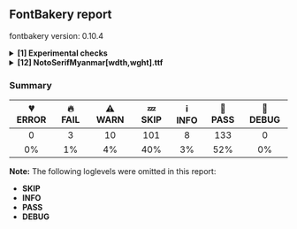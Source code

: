 ## FontBakery report

fontbakery version: 0.10.4

<details><summary><b>[1] Experimental checks</b></summary><div><details><summary>🔥 <b>FAIL:</b> Shapes languages in all GF glyphsets. (<a href="https://font-bakery.readthedocs.io/en/stable/fontbakery/profiles/googlefonts.html#com.google.fonts/check/glyphsets/shape_languages">com.google.fonts/check/glyphsets/shape_languages</a>)</summary><div>


* 🔥 **FAIL** GF_Latin_Core glyphset:

| Language | FAIL messages |
| :--- | :--- |
| br_Latn (Breton) | Some base glyphs were missing: CʼH, cʼh |
|  ^  | Shaper produced a .notdef |
| haw_Latn (Hawaiian) | Some base glyphs were missing: ʻ |
|  ^  | Shaper produced a .notdef |
| mh_Latn (Marshallese) | Some base glyphs were missing: Ḷ, ḷ, Ṃ, ṃ, Ṇ, ṇ, Ọ, ọ |
|  ^  | Some mark glyphs were missing: ◌̣ |
|  ^  | Shaper produced a .notdef |
| qu_Latn (Quechua) | Some base glyphs were missing: CHʼ, Kʼ, Pʼ, Qʼ, Tʼ, chʼ, kʼ, pʼ, qʼ, tʼ |
|  ^  | Shaper produced a .notdef |
| scn_Latn (Sicilian) | Some base glyphs were missing: Ḍ, ḍ |
|  ^  | Shaper produced a .notdef |
| teo_Latn (Teso) | Some base glyphs were missing: Ɔ, Ɛ, Ɨ, Ʉ, ɔ, ɛ, ɨ, ʉ, ᵃ, ᵉ, ᵋ, ᵒ, ᵓ, ᵘ, ᶤ, ᶶ, ⁱ |
|  ^  | Shaper produced a .notdef |

 [code: failed-language-shaping]
* ⚠ **WARN** GF_Latin_Core glyphset:

| Language | FAIL messages |
| :--- | :--- |
| lg_Latn (Ganda) | No variant glyphs were found for Eng |
| dyo_Latn (Jola-Fonyi) | No variant glyphs were found for Eng |
| ny_Latn (Nyanja) | No variant glyphs were found for Eng |
| wo_Latn (Wolof) | No variant glyphs were found for Eng |

 [code: warning-language-shaping]
</div></details><br></div></details><details><summary><b>[12] NotoSerifMyanmar[wdth,wght].ttf</b></summary><div><details><summary>🔥 <b>FAIL:</b> Noto fonts must have an ARTICLE.en_us.html file (<a href="https://font-bakery.readthedocs.io/en/stable/fontbakery/profiles/googlefonts.html#com.google.fonts/check/description/noto_has_article">com.google.fonts/check/description/noto_has_article</a>)</summary><div>


* 🔥 **FAIL** This is a Noto font but it lacks an ARTICLE.en_us.html file [code: missing-article]
</div></details><details><summary>🔥 <b>FAIL:</b> Check that legacy accents aren't used in composite glyphs. (derived from com.google.fonts/check/legacy_accents) (<a href="https://font-bakery.readthedocs.io/en/stable/fontbakery/profiles/universal.html#com.google.fonts/check/legacy_accents">com.google.fonts/check/legacy_accents</a>)</summary><div>


* 🔥 **FAIL** Glyph "Aacute" has a legacy accent component (acute). It needs to be replaced by a combining mark. [code: legacy-accents-component]
* 🔥 **FAIL** Glyph "Abreve" has a legacy accent component (breve). It needs to be replaced by a combining mark. [code: legacy-accents-component]
* 🔥 **FAIL** Glyph "Acircumflex" has a legacy accent component (circumflex). It needs to be replaced by a combining mark. [code: legacy-accents-component]
* 🔥 **FAIL** Glyph "Adieresis" has a legacy accent component (dieresis). It needs to be replaced by a combining mark. [code: legacy-accents-component]
* 🔥 **FAIL** Glyph "Agrave" has a legacy accent component (grave). It needs to be replaced by a combining mark. [code: legacy-accents-component]
* 🔥 **FAIL** Glyph "Aogonek" has a legacy accent component (ogonek). It needs to be replaced by a combining mark. [code: legacy-accents-component]
* 🔥 **FAIL** Glyph "Atilde" has a legacy accent component (tilde). It needs to be replaced by a combining mark. [code: legacy-accents-component]
* 🔥 **FAIL** Glyph "Cacute" has a legacy accent component (acute). It needs to be replaced by a combining mark. [code: legacy-accents-component]
* 🔥 **FAIL** Glyph "Ccaron" has a legacy accent component (caron). It needs to be replaced by a combining mark. [code: legacy-accents-component]
* 🔥 **FAIL** Glyph "Cdotaccent" has a legacy accent component (dotaccent). It needs to be replaced by a combining mark. [code: legacy-accents-component]
* 🔥 **FAIL** Glyph "Dcaron" has a legacy accent component (caron). It needs to be replaced by a combining mark. [code: legacy-accents-component]
* 🔥 **FAIL** Glyph "Eacute" has a legacy accent component (acute). It needs to be replaced by a combining mark. [code: legacy-accents-component]
* 🔥 **FAIL** Glyph "Ecaron" has a legacy accent component (caron). It needs to be replaced by a combining mark. [code: legacy-accents-component]
* 🔥 **FAIL** Glyph "Ecircumflex" has a legacy accent component (circumflex). It needs to be replaced by a combining mark. [code: legacy-accents-component]
* 🔥 **FAIL** Glyph "Edieresis" has a legacy accent component (dieresis). It needs to be replaced by a combining mark. [code: legacy-accents-component]
* 🔥 **FAIL** Glyph "Edotaccent" has a legacy accent component (dotaccent). It needs to be replaced by a combining mark. [code: legacy-accents-component]
* 🔥 **FAIL** Glyph "Egrave" has a legacy accent component (grave). It needs to be replaced by a combining mark. [code: legacy-accents-component]
* 🔥 **FAIL** Glyph "Gbreve" has a legacy accent component (breve). It needs to be replaced by a combining mark. [code: legacy-accents-component]
* 🔥 **FAIL** Glyph "Gdotaccent" has a legacy accent component (dotaccent). It needs to be replaced by a combining mark. [code: legacy-accents-component]
* 🔥 **FAIL** Glyph "Iacute" has a legacy accent component (acute). It needs to be replaced by a combining mark. [code: legacy-accents-component]
* 🔥 **FAIL** Glyph "Icircumflex" has a legacy accent component (circumflex). It needs to be replaced by a combining mark. [code: legacy-accents-component]
* 🔥 **FAIL** Glyph "Idieresis" has a legacy accent component (dieresis). It needs to be replaced by a combining mark. [code: legacy-accents-component]
* 🔥 **FAIL** Glyph "Idotaccent" has a legacy accent component (dotaccent). It needs to be replaced by a combining mark. [code: legacy-accents-component]
* 🔥 **FAIL** Glyph "Igrave" has a legacy accent component (grave). It needs to be replaced by a combining mark. [code: legacy-accents-component]
* 🔥 **FAIL** Glyph "Lacute" has a legacy accent component (acute). It needs to be replaced by a combining mark. [code: legacy-accents-component]
* 🔥 **FAIL** Glyph "Nacute" has a legacy accent component (acute). It needs to be replaced by a combining mark. [code: legacy-accents-component]
* 🔥 **FAIL** Glyph "Ncaron" has a legacy accent component (caron). It needs to be replaced by a combining mark. [code: legacy-accents-component]
* 🔥 **FAIL** Glyph "Ntilde" has a legacy accent component (tilde). It needs to be replaced by a combining mark. [code: legacy-accents-component]
* 🔥 **FAIL** Glyph "Oacute" has a legacy accent component (acute). It needs to be replaced by a combining mark. [code: legacy-accents-component]
* 🔥 **FAIL** Glyph "Ocircumflex" has a legacy accent component (circumflex). It needs to be replaced by a combining mark. [code: legacy-accents-component]
* 🔥 **FAIL** Glyph "Odieresis" has a legacy accent component (dieresis). It needs to be replaced by a combining mark. [code: legacy-accents-component]
* 🔥 **FAIL** Glyph "Ograve" has a legacy accent component (grave). It needs to be replaced by a combining mark. [code: legacy-accents-component]
* 🔥 **FAIL** Glyph "Ohungarumlaut" has a legacy accent component (hungarumlaut). It needs to be replaced by a combining mark. [code: legacy-accents-component]
* 🔥 **FAIL** Glyph "Otilde" has a legacy accent component (tilde). It needs to be replaced by a combining mark. [code: legacy-accents-component]
* 🔥 **FAIL** Glyph "Racute" has a legacy accent component (acute). It needs to be replaced by a combining mark. [code: legacy-accents-component]
* 🔥 **FAIL** Glyph "Rcaron" has a legacy accent component (caron). It needs to be replaced by a combining mark. [code: legacy-accents-component]
* 🔥 **FAIL** Glyph "Sacute" has a legacy accent component (acute). It needs to be replaced by a combining mark. [code: legacy-accents-component]
* 🔥 **FAIL** Glyph "Scaron" has a legacy accent component (caron). It needs to be replaced by a combining mark. [code: legacy-accents-component]
* 🔥 **FAIL** Glyph "Scedilla" has a legacy accent component (cedilla). It needs to be replaced by a combining mark. [code: legacy-accents-component]
* 🔥 **FAIL** Glyph "Tcaron" has a legacy accent component (caron). It needs to be replaced by a combining mark. [code: legacy-accents-component]
* 🔥 **FAIL** Glyph "Uacute" has a legacy accent component (acute). It needs to be replaced by a combining mark. [code: legacy-accents-component]
* 🔥 **FAIL** Glyph "Ubreve" has a legacy accent component (breve). It needs to be replaced by a combining mark. [code: legacy-accents-component]
* 🔥 **FAIL** Glyph "Ucircumflex" has a legacy accent component (circumflex). It needs to be replaced by a combining mark. [code: legacy-accents-component]
* 🔥 **FAIL** Glyph "Udieresis" has a legacy accent component (dieresis). It needs to be replaced by a combining mark. [code: legacy-accents-component]
* 🔥 **FAIL** Glyph "Ugrave" has a legacy accent component (grave). It needs to be replaced by a combining mark. [code: legacy-accents-component]
* 🔥 **FAIL** Glyph "Uhungarumlaut" has a legacy accent component (hungarumlaut). It needs to be replaced by a combining mark. [code: legacy-accents-component]
* 🔥 **FAIL** Glyph "Uring" has a legacy accent component (ring). It needs to be replaced by a combining mark. [code: legacy-accents-component]
* 🔥 **FAIL** Glyph "Wacute" has a legacy accent component (acute). It needs to be replaced by a combining mark. [code: legacy-accents-component]
* 🔥 **FAIL** Glyph "Wcircumflex" has a legacy accent component (circumflex). It needs to be replaced by a combining mark. [code: legacy-accents-component]
* 🔥 **FAIL** Glyph "Wdieresis" has a legacy accent component (dieresis). It needs to be replaced by a combining mark. [code: legacy-accents-component]
* 🔥 **FAIL** Glyph "Wgrave" has a legacy accent component (grave). It needs to be replaced by a combining mark. [code: legacy-accents-component]
* 🔥 **FAIL** Glyph "Yacute" has a legacy accent component (acute). It needs to be replaced by a combining mark. [code: legacy-accents-component]
* 🔥 **FAIL** Glyph "Ycircumflex" has a legacy accent component (circumflex). It needs to be replaced by a combining mark. [code: legacy-accents-component]
* 🔥 **FAIL** Glyph "Ydieresis" has a legacy accent component (dieresis). It needs to be replaced by a combining mark. [code: legacy-accents-component]
* 🔥 **FAIL** Glyph "Ygrave" has a legacy accent component (grave). It needs to be replaced by a combining mark. [code: legacy-accents-component]
* 🔥 **FAIL** Glyph "Zacute" has a legacy accent component (acute). It needs to be replaced by a combining mark. [code: legacy-accents-component]
* 🔥 **FAIL** Glyph "Zcaron" has a legacy accent component (caron). It needs to be replaced by a combining mark. [code: legacy-accents-component]
* 🔥 **FAIL** Glyph "Zdotaccent" has a legacy accent component (dotaccent). It needs to be replaced by a combining mark. [code: legacy-accents-component]
* 🔥 **FAIL** Glyph "aacute" has a legacy accent component (acute). It needs to be replaced by a combining mark. [code: legacy-accents-component]
* 🔥 **FAIL** Glyph "abreve" has a legacy accent component (breve). It needs to be replaced by a combining mark. [code: legacy-accents-component]
* 🔥 **FAIL** Glyph "acircumflex" has a legacy accent component (circumflex). It needs to be replaced by a combining mark. [code: legacy-accents-component]
* 🔥 **FAIL** Glyph "acutecomb" has a legacy accent component (acute). It needs to be replaced by a combining mark. [code: legacy-accents-component]
* 🔥 **FAIL** Glyph "adieresis" has a legacy accent component (dieresis). It needs to be replaced by a combining mark. [code: legacy-accents-component]
* 🔥 **FAIL** Glyph "agrave" has a legacy accent component (grave). It needs to be replaced by a combining mark. [code: legacy-accents-component]
* 🔥 **FAIL** Glyph "aogonek" has a legacy accent component (ogonek). It needs to be replaced by a combining mark. [code: legacy-accents-component]
* 🔥 **FAIL** Glyph "aring" has a legacy accent component (ring). It needs to be replaced by a combining mark. [code: legacy-accents-component]
* 🔥 **FAIL** Glyph "atilde" has a legacy accent component (tilde). It needs to be replaced by a combining mark. [code: legacy-accents-component]
* 🔥 **FAIL** Glyph "brevecomb" has a legacy accent component (breve). It needs to be replaced by a combining mark. [code: legacy-accents-component]
* 🔥 **FAIL** Glyph "cacute" has a legacy accent component (acute). It needs to be replaced by a combining mark. [code: legacy-accents-component]
* 🔥 **FAIL** Glyph "caroncomb" has a legacy accent component (caron). It needs to be replaced by a combining mark. [code: legacy-accents-component]
* 🔥 **FAIL** Glyph "ccaron" has a legacy accent component (caron). It needs to be replaced by a combining mark. [code: legacy-accents-component]
* 🔥 **FAIL** Glyph "ccedilla" has a legacy accent component (cedilla). It needs to be replaced by a combining mark. [code: legacy-accents-component]
* 🔥 **FAIL** Glyph "cdotaccent" has a legacy accent component (dotaccent). It needs to be replaced by a combining mark. [code: legacy-accents-component]
* 🔥 **FAIL** Glyph "circumflexcomb" has a legacy accent component (circumflex). It needs to be replaced by a combining mark. [code: legacy-accents-component]
* 🔥 **FAIL** Glyph "dieresiscomb" has a legacy accent component (dieresis). It needs to be replaced by a combining mark. [code: legacy-accents-component]
* 🔥 **FAIL** Glyph "dotaccentcomb" has a legacy accent component (dotaccent). It needs to be replaced by a combining mark. [code: legacy-accents-component]
* 🔥 **FAIL** Glyph "eacute" has a legacy accent component (acute). It needs to be replaced by a combining mark. [code: legacy-accents-component]
* 🔥 **FAIL** Glyph "ecaron" has a legacy accent component (caron). It needs to be replaced by a combining mark. [code: legacy-accents-component]
* 🔥 **FAIL** Glyph "ecircumflex" has a legacy accent component (circumflex). It needs to be replaced by a combining mark. [code: legacy-accents-component]
* 🔥 **FAIL** Glyph "edieresis" has a legacy accent component (dieresis). It needs to be replaced by a combining mark. [code: legacy-accents-component]
* 🔥 **FAIL** Glyph "edotaccent" has a legacy accent component (dotaccent). It needs to be replaced by a combining mark. [code: legacy-accents-component]
* 🔥 **FAIL** Glyph "egrave" has a legacy accent component (grave). It needs to be replaced by a combining mark. [code: legacy-accents-component]
* 🔥 **FAIL** Glyph "gbreve" has a legacy accent component (breve). It needs to be replaced by a combining mark. [code: legacy-accents-component]
* 🔥 **FAIL** Glyph "gdotaccent" has a legacy accent component (dotaccent). It needs to be replaced by a combining mark. [code: legacy-accents-component]
* 🔥 **FAIL** Glyph "gravecomb" has a legacy accent component (grave). It needs to be replaced by a combining mark. [code: legacy-accents-component]
* 🔥 **FAIL** Glyph "hungarumlautcomb" has a legacy accent component (hungarumlaut). It needs to be replaced by a combining mark. [code: legacy-accents-component]
* 🔥 **FAIL** Glyph "iacute" has a legacy accent component (acute). It needs to be replaced by a combining mark. [code: legacy-accents-component]
* 🔥 **FAIL** Glyph "icircumflex" has a legacy accent component (circumflex). It needs to be replaced by a combining mark. [code: legacy-accents-component]
* 🔥 **FAIL** Glyph "idieresis" has a legacy accent component (dieresis). It needs to be replaced by a combining mark. [code: legacy-accents-component]
* 🔥 **FAIL** Glyph "igrave" has a legacy accent component (grave). It needs to be replaced by a combining mark. [code: legacy-accents-component]
* 🔥 **FAIL** Glyph "lacute" has a legacy accent component (acute). It needs to be replaced by a combining mark. [code: legacy-accents-component]
* 🔥 **FAIL** Glyph "nacute" has a legacy accent component (acute). It needs to be replaced by a combining mark. [code: legacy-accents-component]
* 🔥 **FAIL** Glyph "ncaron" has a legacy accent component (caron). It needs to be replaced by a combining mark. [code: legacy-accents-component]
* 🔥 **FAIL** Glyph "ntilde" has a legacy accent component (tilde). It needs to be replaced by a combining mark. [code: legacy-accents-component]
* 🔥 **FAIL** Glyph "oacute" has a legacy accent component (acute). It needs to be replaced by a combining mark. [code: legacy-accents-component]
* 🔥 **FAIL** Glyph "ocircumflex" has a legacy accent component (circumflex). It needs to be replaced by a combining mark. [code: legacy-accents-component]
* 🔥 **FAIL** Glyph "odieresis" has a legacy accent component (dieresis). It needs to be replaced by a combining mark. [code: legacy-accents-component]
* 🔥 **FAIL** Glyph "ograve" has a legacy accent component (grave). It needs to be replaced by a combining mark. [code: legacy-accents-component]
* 🔥 **FAIL** Glyph "ohungarumlaut" has a legacy accent component (hungarumlaut). It needs to be replaced by a combining mark. [code: legacy-accents-component]
* 🔥 **FAIL** Glyph "otilde" has a legacy accent component (tilde). It needs to be replaced by a combining mark. [code: legacy-accents-component]
* 🔥 **FAIL** Glyph "racute" has a legacy accent component (acute). It needs to be replaced by a combining mark. [code: legacy-accents-component]
* 🔥 **FAIL** Glyph "rcaron" has a legacy accent component (caron). It needs to be replaced by a combining mark. [code: legacy-accents-component]
* 🔥 **FAIL** Glyph "ringcomb" has a legacy accent component (ring). It needs to be replaced by a combining mark. [code: legacy-accents-component]
* 🔥 **FAIL** Glyph "sacute" has a legacy accent component (acute). It needs to be replaced by a combining mark. [code: legacy-accents-component]
* 🔥 **FAIL** Glyph "scaron" has a legacy accent component (caron). It needs to be replaced by a combining mark. [code: legacy-accents-component]
* 🔥 **FAIL** Glyph "scedilla" has a legacy accent component (cedilla). It needs to be replaced by a combining mark. [code: legacy-accents-component]
* 🔥 **FAIL** Glyph "tildecomb" has a legacy accent component (tilde). It needs to be replaced by a combining mark. [code: legacy-accents-component]
* 🔥 **FAIL** Glyph "uacute" has a legacy accent component (acute). It needs to be replaced by a combining mark. [code: legacy-accents-component]
* 🔥 **FAIL** Glyph "ubreve" has a legacy accent component (breve). It needs to be replaced by a combining mark. [code: legacy-accents-component]
* 🔥 **FAIL** Glyph "ucircumflex" has a legacy accent component (circumflex). It needs to be replaced by a combining mark. [code: legacy-accents-component]
* 🔥 **FAIL** Glyph "udieresis" has a legacy accent component (dieresis). It needs to be replaced by a combining mark. [code: legacy-accents-component]
* 🔥 **FAIL** Glyph "ugrave" has a legacy accent component (grave). It needs to be replaced by a combining mark. [code: legacy-accents-component]
* 🔥 **FAIL** Glyph "uhungarumlaut" has a legacy accent component (hungarumlaut). It needs to be replaced by a combining mark. [code: legacy-accents-component]
* 🔥 **FAIL** Glyph "uogonek" has a legacy accent component (ogonek). It needs to be replaced by a combining mark. [code: legacy-accents-component]
* 🔥 **FAIL** Glyph "uring" has a legacy accent component (ring). It needs to be replaced by a combining mark. [code: legacy-accents-component]
* 🔥 **FAIL** Glyph "wacute" has a legacy accent component (acute). It needs to be replaced by a combining mark. [code: legacy-accents-component]
* 🔥 **FAIL** Glyph "wcircumflex" has a legacy accent component (circumflex). It needs to be replaced by a combining mark. [code: legacy-accents-component]
* 🔥 **FAIL** Glyph "wdieresis" has a legacy accent component (dieresis). It needs to be replaced by a combining mark. [code: legacy-accents-component]
* 🔥 **FAIL** Glyph "wgrave" has a legacy accent component (grave). It needs to be replaced by a combining mark. [code: legacy-accents-component]
* 🔥 **FAIL** Glyph "yacute" has a legacy accent component (acute). It needs to be replaced by a combining mark. [code: legacy-accents-component]
* 🔥 **FAIL** Glyph "ycircumflex" has a legacy accent component (circumflex). It needs to be replaced by a combining mark. [code: legacy-accents-component]
* 🔥 **FAIL** Glyph "ydieresis" has a legacy accent component (dieresis). It needs to be replaced by a combining mark. [code: legacy-accents-component]
* 🔥 **FAIL** Glyph "ygrave" has a legacy accent component (grave). It needs to be replaced by a combining mark. [code: legacy-accents-component]
* 🔥 **FAIL** Glyph "zacute" has a legacy accent component (acute). It needs to be replaced by a combining mark. [code: legacy-accents-component]
* 🔥 **FAIL** Glyph "zcaron" has a legacy accent component (caron). It needs to be replaced by a combining mark. [code: legacy-accents-component]
* 🔥 **FAIL** Glyph "zdotaccent" has a legacy accent component (dotaccent). It needs to be replaced by a combining mark. [code: legacy-accents-component]
</div></details><details><summary>⚠ <b>WARN:</b> Check for codepoints not covered by METADATA subsets. (<a href="https://font-bakery.readthedocs.io/en/stable/fontbakery/profiles/googlefonts.html#com.google.fonts/check/metadata/unreachable_subsetting">com.google.fonts/check/metadata/unreachable_subsetting</a>)</summary><div>


* ⚠ **WARN** The following codepoints supported by the font are not covered by
    any subsets defined in the font's metadata file, and will never
    be served. You can solve this by either manually adding additional
    subset declarations to METADATA.pb, or by editing the glyphset
    definitions.

 * U+02C7 CARON: try adding one of: tifinagh, yi, canadian-aboriginal
 * U+02C9 MODIFIER LETTER MACRON: not included in any glyphset definition
 * U+02D8 BREVE: try adding one of: yi, canadian-aboriginal
 * U+02D9 DOT ABOVE: try adding one of: yi, canadian-aboriginal
 * U+02DB OGONEK: try adding one of: yi, canadian-aboriginal
 * U+02DD DOUBLE ACUTE ACCENT: not included in any glyphset definition
 * U+0302 COMBINING CIRCUMFLEX ACCENT: try adding one of: tifinagh, cherokee, math, coptic
 * U+0306 COMBINING BREVE: try adding one of: tifinagh, old-permic
 * U+0307 COMBINING DOT ABOVE: try adding one of: math, coptic, syriac, malayalam, tifinagh, tai-le, canadian-aboriginal, old-permic
 * U+030A COMBINING RING ABOVE: try adding syriac
 * U+030B COMBINING DOUBLE ACUTE ACCENT: try adding one of: cherokee, osage
 * U+030C COMBINING CARON: try adding one of: cherokee, tai-le
 * U+0312 COMBINING TURNED COMMA ABOVE: not included in any glyphset definition
 * U+0326 COMBINING COMMA BELOW: not included in any glyphset definition
 * U+0327 COMBINING CEDILLA: not included in any glyphset definition
 * U+0328 COMBINING OGONEK: not included in any glyphset definition
 * U+A92E KAYAH LI SIGN CWI: try adding kayah-li
 * U+FE00 VARIATION SELECTOR-1: try adding one of: phags-pa, yi, manichaean

Or you can add the above codepoints to one of the subsets supported by the font: `latin`, `latin-ext`, `myanmar` [code: unreachable-subsetting]
</div></details><details><summary>⚠ <b>WARN:</b> Glyphs are similiar to Google Fonts version? (<a href="https://font-bakery.readthedocs.io/en/stable/fontbakery/profiles/googlefonts.html#com.google.fonts/check/production_glyphs_similarity">com.google.fonts/check/production_glyphs_similarity</a>)</summary><div>


* ⚠ **WARN** Following glyphs differ greatly from Google Fonts version:
	* _e_above
	* _e_above_shn
	* _e_dot
	* _medialNa_mon
	* _medialNa_mon.sub2
	* _tall_aa_asat
	* _tall_aa_asat.spaced
	* a_m
	* a_m.sub
	* ba_shn
	* ba_shn.sub
	* ba_shn.sub2
	* bbe_mon
	* bbe_mon.sub
	* bha_tlg
	* ca
	* ca_khm
	* ca_nya
	* ca_shn
	* ca_shn.sub
	* ca_shn.sub2
	* ca_shn_dot
	* cha_shw
	* cha_shw_medial_wa
	* da_dha_na
	* dda
	* dda.littletail
	* dda.sub
	* dda.sub2
	* dda_dda
	* dda_ddha
	* dda_ga
	* dda_ma
	* dda_medial_ha
	* dda_wa
	* ddha_khm
	* dha_khm
	* e_shn
	* ee_kyh
	* eight_tlg
	* exclam_atn
	* exclam_shn
	* fa_rpg
	* fa_rpg.sub
	* fa_rpg.sub2
	* fa_shn.sub
	* fa_shn.sub2
	* five_m
	* five_shn
	* four_m
	* ga
	* ga_khm_dot
	* gha_khm
	* gha_khm_dot.sub
	* gha_khm_dot.sub2
	* gha_shn
	* gha_tlg
	* great_nnya
	* ha_khm
	* ha_khm_medial_wa
	* ha_khm_uu
	* ha_shn
	* ha_shn.sub
	* ha_shn_medial_ha
	* ha_shn_medial_wa
	* ha_shn_u
	* ha_shn_uu
	* hathi_skn
	* hm_khm
	* ja
	* ja_khm_dot
	* ja_nya
	* ja_tlg
	* jha
	* jha.sub
	* jha.sub2
	* jha_khm_dot
	* jha_mon
	* jha_mon.sub
	* jha_mon.sub2
	* ka_khm
	* ka_khm.sub
	* ka_shn
	* ka_shn.sub
	* ka_shn.sub2
	* ka_shn_dot.sub
	* ka_shn_dot.sub2
	* kha
	* la_khm
	* la_khm.sub
	* la_khm.sub2
	* lla
	* lla.littletail
	* lla.notail
	* lla.sub
	* lla.sub2
	* lla_lla
	* lla_medial_ha
	* locative
	* ma_khm
	* ma_phk.sub
	* ma_phk.sub2
	* medial_ha
	* medial_ha_dot
	* medial_ha_u
	* medial_ha_u_dot
	* medial_ra_wa
	* medial_ra_wa.w2
	* medial_ra_wa.w2_2
	* medial_ra_wa.w2_5
	* medial_ra_wa.w3
	* medial_ra_wa_ha
	* medial_ra_wa_ha.w2
	* medial_ra_wa_ha.w2_2
	* medial_ra_wa_ha.w2_5
	* medial_ra_wa_ha.w3
	* medial_ra_wa_ha_ovl
	* medial_ra_wa_ha_ovl.w2
	* medial_ra_wa_ha_ovl.w2_2
	* medial_ra_wa_ha_ovl.w2_5
	* medial_ra_wa_ha_ovl.w3
	* medial_ra_wa_ha_ovl_tt
	* medial_ra_wa_ha_ovl_tt.w2
	* medial_ra_wa_ha_ovl_tt.w2_2
	* medial_ra_wa_ha_ovl_tt.w2_5
	* medial_ra_wa_ha_ovl_tt.w3
	* medial_ra_wa_ha_ovl_tt2
	* medial_ra_wa_ha_tt
	* medial_ra_wa_ha_tt.w2
	* medial_ra_wa_ha_tt.w2_2
	* medial_ra_wa_ha_tt.w2_5
	* medial_ra_wa_ha_tt.w3
	* medial_ra_wa_ha_tt2
	* medial_ra_wa_ovl
	* medial_ra_wa_ovl.w2
	* medial_ra_wa_ovl.w2_2
	* medial_ra_wa_ovl.w2_5
	* medial_ra_wa_ovl.w3
	* medial_ra_wa_ovl_tt
	* medial_ra_wa_ovl_tt.w2
	* medial_ra_wa_ovl_tt.w2_2
	* medial_ra_wa_ovl_tt.w2_5
	* medial_ra_wa_ovl_tt.w3
	* medial_ra_wa_ovl_tt2
	* medial_ra_wa_tt
	* medial_ra_wa_tt.w2
	* medial_ra_wa_tt.w2_2
	* medial_ra_wa_tt.w2_5
	* medial_ra_wa_tt.w3
	* medial_ra_wa_tt2
	* medial_wa_dotbelow_shn
	* medial_wa_shn
	* medial_ya_i_u
	* medial_ya_i_u.alt1
	* medial_ya_i_u.alt2
	* medial_ya_wa_ha_ovl
	* na
	* na.alt
	* na.for_aa
	* na_dot_below
	* na_khm
	* na_shn
	* na_short.for_aa
	* nga_khm
	* nine_shn
	* nna_dda
	* nna_epk
	* nna_shn
	* nna_shn.sub
	* nna_shn.sub2
	* nna_tta
	* nna_ttha
	* nnya.notail
	* nnya_medial_ha_uu
	* nya.narrow
	* nya.sub
	* nya_ca
	* nya_ca_ya
	* nya_cha
	* nya_cha_ya
	* nya_ja
	* nya_jha
	* nya_khm
	* nya_khm_dot
	* nya_shn_dot
	* nya_shn_dot.sub
	* nya_shn_dot.sub2
	* nya_tlg
	* one_m
	* pa.sub
	* pa.sub2
	* pa_khm
	* pha_shn.sub
	* pha_shn.sub2
	* qay_khm
	* qn_khm
	* quotedblleft
	* quotedblright
	* ra_atn_dot
	* ra_medial_ha
	* ra_medial_ha_obl_uu
	* ra_medial_ha_u
	* ra_medial_ha_uu
	* ra_uu
	* sa.sub
	* sa.sub2
	* saw_shn
	* seven_tlg
	* sha_shw_medial_wa
	* sha_skn
	* sha_skt.sub
	* sha_skt.sub2
	* six_ai
	* six_m
	* six_shn
	* ssa_skt
	* ssa_tta
	* ssa_tta.littletail
	* ssa_tta_medial_ra
	* ssa_ttha
	* ta_khm
	* ta_khm.sub
	* ta_khm.sub2
	* tha_khm
	* tha_khm.sub
	* tha_khm.sub2
	* tha_wpk
	* three_tlg
	* tone2_wpk
	* tone5_rpg
	* tta
	* tta.alt
	* tta.alt.littletail
	* tta.littletail
	* tta.sub
	* tta.sub.alt
	* tta.sub2
	* tta_khm
	* tta_medial_ha
	* tta_tta
	* tta_ttha
	* ttha.sub
	* ttha_medial_ha
	* two_tlg
	* u_m
	* ue_wpk
	* uu
	* vocL_skt
	* vocR_skt
	* vocR_skt.sub
	* vocR_skt.sub2
	* ya.sub
	* ya.sub2
	* ya_khm
	* ya_khm.sub
	* za_khm
	* za_shn
	* za_shn.sub and za_shn.sub2
</div></details><details><summary>⚠ <b>WARN:</b> Ensure fonts have ScriptLangTags declared on the 'meta' table. (<a href="https://font-bakery.readthedocs.io/en/stable/fontbakery/profiles/googlefonts.html#com.google.fonts/check/meta/script_lang_tags">com.google.fonts/check/meta/script_lang_tags</a>)</summary><div>


* ⚠ **WARN** This font file does not have a 'meta' table. [code: lacks-meta-table]
</div></details><details><summary>⚠ <b>WARN:</b> Check font contains no unreachable glyphs (<a href="https://font-bakery.readthedocs.io/en/stable/fontbakery/profiles/universal.html#com.google.fonts/check/unreachable_glyphs">com.google.fonts/check/unreachable_glyphs</a>)</summary><div>


* ⚠ **WARN** The following glyphs could not be reached by codepoint or substitution rules:

	- _ai_khm

	- asatstem

	- great_nnya.clipped

	- ha_tlg

	- medial_wa_ha_ovl_short

	- medial_wa_ha_short

	- ttha.sub.alt
 [code: unreachable-glyphs]
</div></details><details><summary>⚠ <b>WARN:</b> Check math signs have the same width. (<a href="https://font-bakery.readthedocs.io/en/stable/fontbakery/profiles/universal.html#com.google.fonts/check/math_signs_width">com.google.fonts/check/math_signs_width</a>)</summary><div>


* ⚠ **WARN** The most common width is 559 among a set of 6 math glyphs.
The following math glyphs have a different width, though:

Width = 310:
minus
 [code: width-outliers]
</div></details><details><summary>⚠ <b>WARN:</b> Check glyphs in mark glyph class are non-spacing. (<a href="https://font-bakery.readthedocs.io/en/stable/fontbakery/profiles/gdef.html#com.google.fonts/check/gdef_spacing_marks">com.google.fonts/check/gdef_spacing_marks</a>)</summary><div>


* ⚠ **WARN** The following spacing glyphs may be in the GDEF mark glyph class by mistake:
	 _a_atn (U+109C), aa_shn (U+1083), e_shn (U+1084) and eu_wpk (U+1067) [code: spacing-mark-glyphs]
</div></details><details><summary>⚠ <b>WARN:</b> Check mark characters are in GDEF mark glyph class. (<a href="https://font-bakery.readthedocs.io/en/stable/fontbakery/profiles/gdef.html#com.google.fonts/check/gdef_mark_chars">com.google.fonts/check/gdef_mark_chars</a>)</summary><div>


* ⚠ **WARN** The following mark characters could be in the GDEF mark glyph class:
	 _vocLL_skt (U+1059) and _vocL_skt (U+1058) [code: mark-chars]
</div></details><details><summary>⚠ <b>WARN:</b> Check GDEF mark glyph class doesn't have characters that are not marks. (<a href="https://font-bakery.readthedocs.io/en/stable/fontbakery/profiles/gdef.html#com.google.fonts/check/gdef_non_mark_chars">com.google.fonts/check/gdef_non_mark_chars</a>)</summary><div>


* ⚠ **WARN** The following non-mark characters should not be in the GDEF mark glyph class:
	 U+1067, U+1083, U+1084 and U+109C [code: non-mark-chars]
</div></details><details><summary>⚠ <b>WARN:</b> Are there any misaligned on-curve points? (<a href="https://font-bakery.readthedocs.io/en/stable/fontbakery/profiles/<Section: Outline Correctness Checks>.html#com.google.fonts/check/outline_alignment_miss">com.google.fonts/check/outline_alignment_miss</a>)</summary><div>


* ⚠ **WARN** The following glyphs have on-curve points which have potentially incorrect y coordinates:

	* parenleft (U+0028): X=314.0,Y=715.0 (should be at cap-height 714?)

	* parenright (U+0029): X=32.0,Y=715.0 (should be at cap-height 714?)

	* comma (U+002C): X=114.0,Y=1.0 (should be at baseline 0?)

	* three (U+0033): X=334.5,Y=1.0 (should be at baseline 0?)

	* five (U+0035): X=328.0,Y=0.5 (should be at baseline 0?)

	* nine (U+0039): X=139.0,Y=2.0 (should be at baseline 0?)

	* semicolon (U+003B): X=132.0,Y=1.0 (should be at baseline 0?)

	* question (U+003F): X=66.0,Y=712.5 (should be at cap-height 714?)

	* C (U+0043): X=457.5,Y=0.5 (should be at baseline 0?)

	* G (U+0047): X=519.0,Y=1.5 (should be at baseline 0?)

	* bracketleft (U+005B): X=239.0,Y=713.0 (should be at cap-height 714?)

	* bracketright (U+005D): X=121.5,Y=713.0 (should be at cap-height 714?)

	* a (U+0061): X=182.0,Y=536.5 (should be at x-height 536?)

	* b (U+0062): X=66.5,Y=713.5 (should be at cap-height 714?)

	* c (U+0063): X=360.0,Y=535.0 (should be at x-height 536?)

	* d (U+0064): X=370.5,Y=713.5 (should be at cap-height 714?)

	* f (U+0066): X=331.0,Y=712.5 (should be at cap-height 714?)

	* g (U+0067): X=394.0,Y=536.5 (should be at x-height 536?)

	* g (U+0067): X=161.0,Y=-0.5 (should be at baseline 0?)

	* h (U+0068): X=66.5,Y=713.5 (should be at cap-height 714?)

	* k (U+006B): X=66.5,Y=713.5 (should be at cap-height 714?)

	* l (U+006C): X=66.5,Y=713.5 (should be at cap-height 714?)

	* m (U+006D): X=424.5,Y=537.0 (should be at x-height 536?)

	* q (U+0071): X=412.5,Y=0.5 (should be at baseline 0?)

	* s (U+0073): X=123.0,Y=2.0 (should be at baseline 0?)

	* sterling (U+00A3): X=77.0,Y=1.0 (should be at baseline 0?)

	* sterling (U+00A3): X=457.5,Y=1.5 (should be at baseline 0?)

	* section (U+00A7): X=101.0,Y=2.0 (should be at baseline 0?)

	* ordfeminine (U+00AA): X=126.5,Y=713.0 (should be at cap-height 714?)

	* paragraph (U+00B6): X=522.0,Y=713.0 (should be at cap-height 714?)

	* Ccedilla (U+00C7): X=457.5,Y=0.5 (should be at baseline 0?)

	* Oslash (U+00D8): X=454.5,Y=715.5 (should be at cap-height 714?)

	* Oslash (U+00D8): X=287.0,Y=-1.0 (should be at baseline 0?)

	* germandbls (U+00DF): X=352.5,Y=2.0 (should be at baseline 0?)

	* thorn (U+00FE): X=66.5,Y=713.5 (should be at cap-height 714?)

	* Cacute (U+0106): X=457.5,Y=0.5 (should be at baseline 0?)

	* Cdotaccent (U+010A): X=457.5,Y=0.5 (should be at baseline 0?)

	* Ccaron (U+010C): X=457.5,Y=0.5 (should be at baseline 0?)

	* dcaron (U+010F): X=370.5,Y=713.5 (should be at cap-height 714?)

	* dcroat (U+0111): X=370.5,Y=713.0 (should be at cap-height 714?)

	* Gbreve (U+011E): X=519.0,Y=1.5 (should be at baseline 0?)

	* gbreve (U+011F): X=161.0,Y=-0.5 (should be at baseline 0?)

	* Gdotaccent (U+0120): X=519.0,Y=1.5 (should be at baseline 0?)

	* gdotaccent (U+0121): X=161.0,Y=-0.5 (should be at baseline 0?)

	* Gcommaaccent (U+0122): X=519.0,Y=1.5 (should be at baseline 0?)

	* gcommaaccent (U+0123): X=161.0,Y=-0.5 (should be at baseline 0?)

	* hbar (U+0127): X=66.5,Y=713.5 (should be at cap-height 714?)

	* kcommaaccent (U+0137): X=66.5,Y=713.5 (should be at cap-height 714?)

	* lacute (U+013A): X=66.5,Y=713.5 (should be at cap-height 714?)

	* lcommaaccent (U+013C): X=66.5,Y=713.5 (should be at cap-height 714?)

	* lcaron (U+013E): X=66.5,Y=713.5 (should be at cap-height 714?)

	* lslash (U+0142): X=81.5,Y=713.5 (should be at cap-height 714?)

	* sacute (U+015B): X=123.0,Y=2.0 (should be at baseline 0?)

	* scedilla (U+015F): X=123.0,Y=2.0 (should be at baseline 0?)

	* scaron (U+0161): X=123.0,Y=2.0 (should be at baseline 0?)

	* scommaaccent (U+0219): X=123.0,Y=2.0 (should be at baseline 0?)

	* na (U+1014): X=398.0,Y=-1.5 (should be at baseline 0?)

	* na (U+1014): X=168.5,Y=-1.5 (should be at baseline 0?)

	* uu (U+1026): X=315.0,Y=713.0 (should be at cap-height 714?)

	* uu (U+1026): X=315.0,Y=713.0 (should be at cap-height 714?)

	* _i (U+102D): X=-315.0,Y=715.0 (should be at cap-height 714?)

	* _i (U+102D): X=-315.0,Y=715.0 (should be at cap-height 714?)

	* _ii (U+102E): X=-315.0,Y=713.0 (should be at cap-height 714?)

	* _ii (U+102E): X=-315.0,Y=713.0 (should be at cap-height 714?)

	* _ii_mon (U+1033): X=-315.0,Y=715.0 (should be at cap-height 714?)

	* _ii_mon (U+1033): X=-315.0,Y=715.0 (should be at cap-height 714?)

	* vocLL_skt (U+1055): X=384.5,Y=2.0 (should be at baseline 0?)

	* oe_kyh (U+1072): X=-313.0,Y=715.0 (should be at cap-height 714?)

	* nine_shn (U+1099): X=240.0,Y=-1.0 (should be at baseline 0?)

	* nine_shn (U+1099): X=410.5,Y=-1.0 (should be at baseline 0?)

	* tone3_khm (U+109B): X=278.0,Y=715.5 (should be at cap-height 714?)

	* quoteright (U+2019): X=195.0,Y=716.0 (should be at cap-height 714?)

	* quoteright (U+2019): X=195.0,Y=716.0 (should be at cap-height 714?)

	* quotesinglbase (U+201A): X=114.0,Y=1.0 (should be at baseline 0?)

	* quotedblright (U+201D): X=195.0,Y=716.0 (should be at cap-height 714?)

	* quotedblright (U+201D): X=195.0,Y=716.0 (should be at cap-height 714?)

	* quotedblright (U+201D): X=513.0,Y=716.0 (should be at cap-height 714?)

	* quotedblright (U+201D): X=513.0,Y=716.0 (should be at cap-height 714?)

	* quotedblbase (U+201E): X=314.0,Y=1.0 (should be at baseline 0?)

	* quotedblbase (U+201E): X=114.0,Y=1.0 (should be at baseline 0?)

	* seven_tlg (U+A9F7): X=281.0,Y=716.0 (should be at cap-height 714?)

	* za_khm (U+AA72): X=323.5,Y=2.0 (should be at baseline 0?) [code: found-misalignments]
</div></details><details><summary>⚠ <b>WARN:</b> Ensure soft_dotted characters lose their dot when combined with marks that replace the dot. (<a href="https://font-bakery.readthedocs.io/en/stable/fontbakery/profiles/<Section: Shaping Checks>.html#com.google.fonts/check/soft_dotted">com.google.fonts/check/soft_dotted</a>)</summary><div>


* ⚠ **WARN** The dot of soft dotted characters used in orthographies _must_ disappear in the following strings: į̀ į́ į̂ į̃ į̄ į̌

The dot of soft dotted characters _should_ disappear in other cases, for example: į̆ į̇ į̈ į̊ į̋ į̒ į̦̀ į̦́ į̦̂ į̦̃ į̦̄ į̦̆ į̦̇ į̦̈ į̦̊ į̦̋ į̦̌ į̦̒ į̧̀ į̧́

Your font fully covers the following languages that require the soft-dotted feature: Dutch (Latn, 31,709,104 speakers), Lithuanian (Latn, 2,357,094 speakers). 

Your font does *not* cover the following languages that require the soft-dotted feature: Ebira (Latn, 2,200,000 speakers), Ma’di (Latn, 584,000 speakers), Aghem (Latn, 38,843 speakers), Avokaya (Latn, 100,000 speakers), Basaa (Latn, 332,940 speakers), Gulay (Latn, 250,478 speakers), Igbo (Latn, 27,823,640 speakers), Dan (Latn, 1,099,244 speakers), Nateni (Latn, 100,000 speakers), Mango (Latn, 77,000 speakers), Kom (Latn, 360,685 speakers), Lugbara (Latn, 2,200,000 speakers), Navajo (Latn, 166,319 speakers), Belarusian (Cyrl, 10,064,517 speakers), Sar (Latn, 500,000 speakers), Koonzime (Latn, 40,000 speakers), Ukrainian (Cyrl, 29,273,587 speakers), Ejagham (Latn, 120,000 speakers). [code: soft-dotted]
</div></details><br></div></details>

### Summary

| 💔 ERROR | 🔥 FAIL | ⚠ WARN | 💤 SKIP | ℹ INFO | 🍞 PASS | 🔎 DEBUG |
|:-----:|:----:|:----:|:----:|:----:|:----:|:----:|
| 0 | 3 | 10 | 101 | 8 | 133 | 0 |
| 0% | 1% | 4% | 40% | 3% | 52% | 0% |

**Note:** The following loglevels were omitted in this report:
* **SKIP**
* **INFO**
* **PASS**
* **DEBUG**
